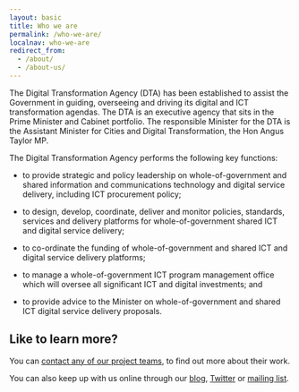 ```yaml
---
layout: basic
title: Who we are
permalink: /who-we-are/
localnav: who-we-are
redirect_from:
  - /about/
  - /about-us/
---
```


The Digital Transformation Agency (DTA) has been established to assist the Government in guiding, overseeing and driving its digital and ICT transformation agendas. The DTA is an executive agency that sits in the Prime Minister and Cabinet portfolio. The responsible Minister for the DTA is the Assistant Minister for Cities and Digital Transformation, the Hon Angus Taylor MP.

The Digital Transformation Agency performs the following key functions:

- to provide strategic and policy leadership on whole-of-government and shared information and communications technology and digital service delivery, including ICT procurement policy;

- to design, develop, coordinate, deliver and monitor policies, standards, services and delivery platforms for whole-of-government shared ICT and digital service delivery;

- to co-ordinate the funding of whole-of-government and shared ICT and digital service delivery platforms;

- to manage a whole-of-government ICT program management office which will oversee all significant ICT and digital investments; and

- to provide advice to the Minister on whole-of-government and shared ICT digital service delivery proposals.

## Like to learn more?

You can [contact any of our project teams](/contact/), to find out more about their work.

You can also keep up with us online through our [blog](/blog/), [Twitter](https://twitter.com/dto) or [mailing list](http://govspace.us10.list-manage.com/subscribe?u=18f172213d32ca205c7e524bd&id=172d06cc83).

